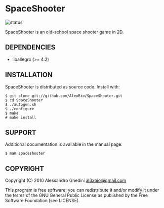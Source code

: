 SpaceShooter
============

![status](http://stillmaintained.com/AlexBio/SpaceShooter.png)

SpaceShooter is an old-school space shooter game in 2D.

## DEPENDENCIES

 * liballegro (>= 4.2)

## INSTALLATION

SpaceShooter is distributed as source code. Install with:

    $ git clone git://github.com/AlexBio/SpaceShooter.git
    $ cd SpaceShooter
    $ ./autogen.sh
    $ ./configure
    $ make
    # make install

## SUPPORT

Additional documentation is available in the manual page:

    $ man spaceshooter

## COPYRIGHT

Copyright (C) 2010 Alessandro Ghedini <al3xbio@gmail.com>

This program is free software; you can redistribute it and/or modify it
under the terms of the GNU General Public License as published
by the Free Software Foundation (see LICENSE).
